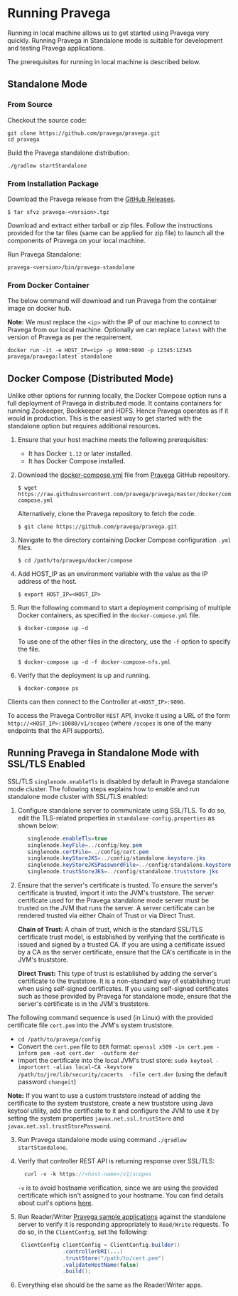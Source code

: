 <!--
Copyright (c) Dell Inc., or its subsidiaries. All Rights Reserved.

Licensed under the Apache License, Version 2.0 (the "License");
you may not use this file except in compliance with the License.
You may obtain a copy of the License at

    http://www.apache.org/licenses/LICENSE-2.0
-->
# Running Pravega


Running in local machine allows us to get started using Pravega very quickly. Running Pravega in Standalone mode is suitable for development and testing Pravega applications.

The prerequisites for running in local machine is described below.

## Standalone Mode

### From Source

Checkout the source code:

```
git clone https://github.com/pravega/pravega.git
cd pravega
```

Build the Pravega standalone distribution:

```
./gradlew startStandalone
```

### From Installation Package

Download the Pravega release from the [GitHub Releases](https://github.com/pravega/pravega/releases).

```
$ tar xfvz pravega-<version>.tgz

```
Download and extract either tarball or zip files. Follow the instructions provided for the tar files (same can be applied for zip file) to launch all the components of Pravega on your local machine.

Run Pravega Standalone:

```
pravega-<version>/bin/pravega-standalone

```

### From Docker Container

The below command will download and run Pravega from the container image on docker hub.

**Note:** We must replace the `<ip>` with the IP of our machine to connect to Pravega from our local machine. Optionally we can replace `latest` with the version of Pravega as per the requirement.

```
docker run -it -e HOST_IP=<ip> -p 9090:9090 -p 12345:12345 pravega/pravega:latest standalone
```

## Docker Compose (Distributed Mode)

Unlike other options for running locally, the Docker Compose option runs a full deployment of Pravega
in distributed mode. It contains containers for running Zookeeper, Bookkeeper and HDFS. Hence Pravega operates as if it would in production. This is the easiest way to get started with the standalone option but requires additional resources.

1. Ensure that your host machine meets the following prerequisites:

   * It has Docker `1.12` or later installed.
   * It has Docker Compose installed.

2. Download the [docker-compose.yml](https://github.com/pravega/pravega/tree/master/docker/compose/docker-compose.yml) file from [Pravega](https://github.com/pravega/pravega) GitHub repository.

   ```
   $ wget https://raw.githubusercontent.com/pravega/pravega/master/docker/compose/docker-compose.yml
   ```

   Alternatively, clone the Pravega repository to fetch the code.

   ```
   $ git clone https://github.com/pravega/pravega.git
   ```

3. Navigate to the directory containing Docker Compose configuration `.yml` files.

   ```
   $ cd /path/to/pravega/docker/compose
   ```

4. Add HOST_IP as an environment variable with the value as the IP address of the host.

   ```
   $ export HOST_IP=<HOST_IP>
   ```

5. Run the following command to start a deployment comprising of multiple Docker containers, as specified in the
   `docker-compose.yml` file.

   ```
   $ docker-compose up -d
   ```

   To use one of the other files in the directory, use the `-f` option to specify the file.

   ```
   $ docker-compose up -d -f docker-compose-nfs.yml
   ```

6. Verify that the deployment is up and running.

   ```
   $ docker-compose ps
   ```

Clients can then connect to the Controller at `<HOST_IP>:9090`.

To access the Pravega Controller `REST` API, invoke it using a URL of the form `http://<HOST_IP>:10080/v1/scopes` (where
`/scopes` is one of the many endpoints that the API supports).


## Running Pravega in Standalone Mode with SSL/TLS Enabled

SSL/TLS `singlenode.enableTls` is disabled by default in Pravega standalone mode cluster. The following steps explains how to enable and run standalone mode cluster with SSL/TLS enabled:

1. Configure standalone server to communicate using SSL/TLS. To do so, edit the TLS-related properties in `standalone-config.properties` as shown below:

     ```java
        singlenode.enableTls=true
        singlenode.keyFile=../config/key.pem
        singlenode.certFile=../config/cert.pem
        singlenode.keyStoreJKS=../config/standalone.keystore.jks
        singlenode.keyStoreJKSPasswordFile=../config/standalone.keystore.jks.passwd
        singlenode.trustStoreJKS=../config/standalone.truststore.jks

     ```

2. Ensure that the server's certificate is trusted. To ensure the server's certificate is trusted, import it into the JVM's truststore. The server certificate used for the Pravega standalone mode server must be trusted on the JVM that runs the server. A server certificate can be rendered trusted via either Chain of Trust or via Direct Trust.

    **Chain of Trust:** A chain of trust, which is the standard SSL/TLS certificate trust model, is established by verifying that the certificate is issued and signed by a trusted CA. If you are using a certificate issued by a CA as the server certificate, ensure that the CA's certificate is in the JVM's truststore.

    **Direct Trust:** This type of trust is established by adding the server's certificate to the truststore. It is a non-standard way of establishing trust when using self-signed certificates. If you using self-signed certificates such as those provided by Pravega for standalone mode, ensure that the server's certificate is in the JVM's truststore.

The following command sequence is used (in Linux) with the provided certificate file `cert.pem` into the JVM's system truststore.

   - `cd /path/to/pravega/config`
   - Convert the `cert.pem` file to `DER` format: `openssl x509 -in cert.pem -inform pem -out cert.der  -outform der`
   - Import the certificate into the local JVM's trust store:
    `sudo keytool -importcert -alias local-CA -keystore /path/to/jre/lib/security/cacerts  -file cert.der` (using the default password `changeit`)

   **Note:** If you want to use a custom truststore instead of adding the certificate to the system truststore, create a new truststore using Java keytool utility, add the certificate to it and configure the JVM to use it by setting the system properties `javax.net.ssl.trustStore` and `javax.net.ssl.trustStorePassword`.

3. Run Pravega standalone mode using command `./gradlew startStandalone`.

4. Verify that controller REST API is returning response over SSL/TLS:

    ```java
      curl -v -k https://<host-name>/v1/scopes
    ```
    `-v` is to avoid hostname verification, since we are using the provided certificate which isn't assigned to your hostname. You can find details about curl's options [here](https://curl.haxx.se/docs/manpage.html).

5. Run Reader/Writer [Pravega sample applications](https://github.com/pravega/pravega-samples/blob/master/pravega-client-examples/README.md) against the standalone server to verify it is responding appropriately to `Read/Write` requests. To do so, in the `ClientConfig`, set the following:

   ```java
    ClientConfig clientConfig = ClientConfig.builder()
                 .controllerURI(...)
                 .trustStore("/path/to/cert.pem")
                 .validateHostName(false)
                 .build();
   ```
6. Everything else should be the same as the Reader/Writer apps.
